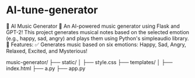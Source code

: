 # AI-tune-generator
🎵 AI Music Generator 🎵 An AI-powered music generator using Flask and GPT-2! This project generates musical notes based on the selected emotion (e.g., happy, sad, angry) and plays them using Python's simpleaudio library.  🚀 Features: ✅ Generates music based on six emotions: Happy, Sad, Angry, Relaxed, Excited, and Mysterious!

music-generator/
├── static/
│   ├── style.css
├── templates/
│   ├── index.html
├── a.py
├── app.py


